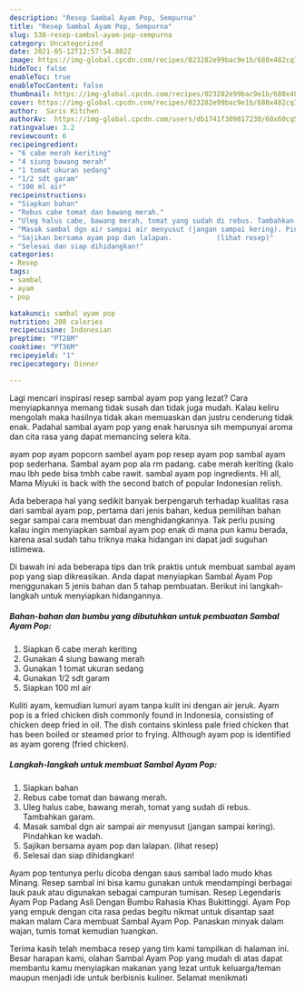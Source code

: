 ```yaml
---
description: "Resep Sambal Ayam Pop, Sempurna"
title: "Resep Sambal Ayam Pop, Sempurna"
slug: 530-resep-sambal-ayam-pop-sempurna
category: Uncategorized
date: 2021-05-12T12:57:54.802Z
image: https://img-global.cpcdn.com/recipes/023282e99bac9e1b/680x482cq70/sambal-ayam-pop-foto-resep-utama.jpg
hideToc: false
enableToc: true
enableTocContent: false
thumbnail: https://img-global.cpcdn.com/recipes/023282e99bac9e1b/680x482cq70/sambal-ayam-pop-foto-resep-utama.jpg
cover: https://img-global.cpcdn.com/recipes/023282e99bac9e1b/680x482cq70/sambal-ayam-pop-foto-resep-utama.jpg
author:  Saris Kitchen
authorAv:  https://img-global.cpcdn.com/users/db1741f309817230/60x60cq50/avatar.jpg
ratingvalue: 3.2
reviewcount: 6
recipeingredient:
- "6 cabe merah keriting"
- "4 siung bawang merah"
- "1 tomat ukuran sedang"
- "1/2 sdt garam"
- "100 ml air"
recipeinstructions:
- "Siapkan bahan"
- "Rebus cabe tomat dan bawang merah."
- "Uleg halus cabe, bawang merah, tomat yang sudah di rebus. Tambahkan garam."
- "Masak sambal dgn air sampai air menyusut (jangan sampai kering). Pindahkan ke wadah."
- "Sajikan bersama ayam pop dan lalapan.           (lihat resep)"
- "Selesai dan siap dihidangkan!"
categories:
- Resep
tags:
- sambal
- ayam
- pop

katakunci: sambal ayam pop 
nutrition: 208 calories
recipecuisine: Indonesian
preptime: "PT28M"
cooktime: "PT36M"
recipeyield: "1"
recipecategory: Dinner

---
```



Lagi mencari inspirasi resep sambal ayam pop yang lezat? Cara menyiapkannya memang tidak susah dan tidak juga mudah. Kalau keliru mengolah maka hasilnya tidak akan memuaskan dan justru cenderung tidak enak. Padahal sambal ayam pop yang enak harusnya sih mempunyai aroma dan cita rasa yang dapat memancing selera kita.


ayam pop ayam popcorn sambel ayam pop resep ayam pop sambal ayam pop sederhana. Sambal ayam pop ala rm padang. cabe merah keriting (kalo mau lbh pede bisa tmbh cabe rawit. sambal ayam pop ingredients. Hi all, Mama Miyuki is back with the second batch of popular Indonesian relish.

Ada beberapa hal yang sedikit banyak berpengaruh terhadap kualitas rasa dari sambal ayam pop, pertama dari jenis bahan, kedua pemilihan bahan segar sampai cara membuat dan menghidangkannya. Tak perlu pusing kalau ingin menyiapkan sambal ayam pop enak di mana pun kamu berada, karena asal sudah tahu triknya maka hidangan ini dapat jadi suguhan istimewa.


Di bawah ini ada beberapa tips dan trik praktis untuk membuat sambal ayam pop yang siap dikreasikan. Anda dapat menyiapkan Sambal Ayam Pop menggunakan 5 jenis bahan dan 5 tahap pembuatan. Berikut ini langkah-langkah untuk menyiapkan hidangannya.

<!--inarticleads1-->

##### Bahan-bahan dan bumbu yang dibutuhkan untuk pembuatan Sambal Ayam Pop:

1. Siapkan 6 cabe merah keriting
1. Gunakan 4 siung bawang merah
1. Gunakan 1 tomat ukuran sedang
1. Gunakan 1/2 sdt garam
1. Siapkan 100 ml air


Kuliti ayam, kemudian lumuri ayam tanpa kulit ini dengan air jeruk. Ayam pop is a fried chicken dish commonly found in Indonesia, consisting of chicken deep fried in oil. The dish contains skinless pale fried chicken that has been boiled or steamed prior to frying. Although ayam pop is identified as ayam goreng (fried chicken). 

<!--inarticleads2-->

##### Langkah-langkah untuk membuat Sambal Ayam Pop:

1. Siapkan bahan
1. Rebus cabe tomat dan bawang merah.
1. Uleg halus cabe, bawang merah, tomat yang sudah di rebus. Tambahkan garam.
1. Masak sambal dgn air sampai air menyusut (jangan sampai kering). Pindahkan ke wadah.
1. Sajikan bersama ayam pop dan lalapan.           (lihat resep)
1. Selesai dan siap dihidangkan!

Ayam pop tentunya perlu dicoba dengan saus sambal lado mudo khas Minang. Resep sambal ini bisa kamu gunakan untuk mendampingi berbagai lauk pauk atau digunakan sebagai campuran tumisan. Resep Legendaris Ayam Pop Padang Asli Dengan Bumbu Rahasia Khas Bukittinggi. Ayam Pop yang empuk dengan cita rasa pedas begitu nikmat untuk disantap saat makan malam Cara membuat Sambal Ayam Pop. Panaskan minyak dalam wajan, tumis tomat kemudian tuangkan. 

Terima kasih telah membaca resep yang tim kami tampilkan di halaman ini. Besar harapan kami, olahan Sambal Ayam Pop yang mudah di atas dapat membantu kamu menyiapkan makanan yang lezat untuk keluarga/teman maupun menjadi ide untuk berbisnis kuliner. Selamat menikmati
